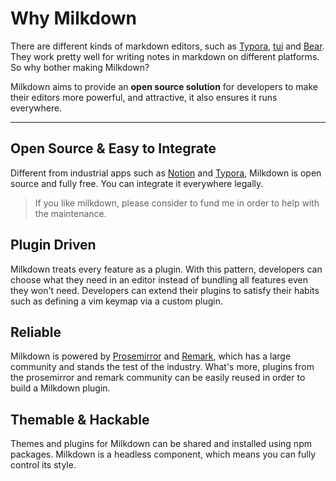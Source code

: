 # Why Milkdown

There are different kinds of markdown editors, such as [Typora](https://typora.io/), [tui](https://github.com/nhn/tui.editor) and [Bear](https://bear.app/).
They work pretty well for writing notes in markdown on different platforms. So why bother making Milkdown?

Milkdown aims to provide an **open source solution** for developers to make their editors more powerful, and attractive, it also ensures it runs everywhere.

---

## Open Source & Easy to Integrate

Different from industrial apps such as [Notion](https://notion.so) and [Typora](https://typora.io/),
Milkdown is open source and fully free. You can integrate it everywhere legally.

> If you like milkdown, please consider to fund me in order to help with the maintenance.

## Plugin Driven

Milkdown treats every feature as a plugin.
With this pattern, developers can choose what they need in an editor instead of bundling all features even they won't need.
Developers can extend their plugins to satisfy their habits such as defining a vim keymap via a custom plugin.

## Reliable

Milkdown is powered by [Prosemirror](https://prosemirror.net/) and [Remark](https://github.com/remarkjs/remark), which has a large community and stands the test of the industry.
What's more, plugins from the prosemirror and remark community can be easily reused in order to build a Milkdown plugin.

## Themable & Hackable

Themes and plugins for Milkdown can be shared and installed using npm packages. Milkdown is a headless component, which means you can fully control its style.

